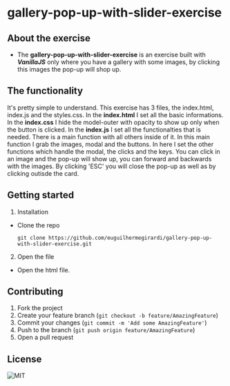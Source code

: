 # gallery-pop-up-with-slider-exercise

## About the exercise

- The **gallery-pop-up-with-slider-exercise** is an exercise built with **_VanillaJS_** only where you have a gallery with some images, by clicking this images the pop-up will shop up.

## The functionality

It's pretty simple to understand. 
This exercise has 3 files, the index.html, index.js and the styles.css.
In the **index.html** I set all the basic informations.
In the **index.css** I hide the model-outer with opacity to show up only when the button is clicked.
In the **index.js** I set all the functionalties that is needed. There is a main function with all others inside of it. 
 In this main function I grab the images, modal and the buttons. In here I set the other functions which handle the modal, the clicks and the keys.
 You can click in an image and the pop-up will show up, you can forward and backwards with the images. By clicking 'ESC' you will close the pop-up as well as by clicking outisde the card. 


## Getting started

1. Installation

- Clone the repo

      git clone https://github.com/euguilhermegirardi/gallery-pop-up-with-slider-exercise.git
      
2. Open the file

- Open the html file.


## Contributing

1.  Fork the project
2.  Create your feature branch (`git checkout -b feature/AmazingFeature`)
3.  Commit your changes (`git commit -m 'Add some AmazingFeature'`)
4.  Push to the branch (`git push origin feature/AmazingFeature`)
5.  Open a pull request

## License

![MIT](https://img.shields.io/badge/License-MIT-blue.svg)
